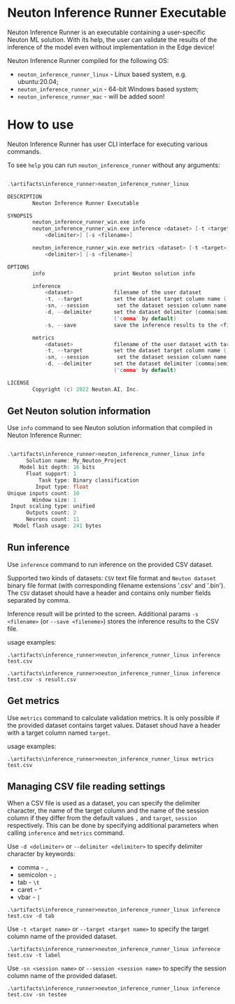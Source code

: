 # Neuton Inference Runner Executable

Neuton Inference Runner is an executable containing a user-specific Neuton ML solution. With its help, the user can validate the results of the inference of the model even without implementation in the Edge device!

Neuton Inference Runner сompiled for the following OS:
 * `neuton_inference_runner_linux` - Linux based system, e.g. ubuntu:20.04;
 * `neuton_inference_runner_win` - 64-bit Windows based system;
 * `neuton_inference_runner_mac` - will be added soon!

# How to use

Neuton Inference Runner has user CLI interface for executing various commands.

To see `help` you can run `neuton_inference_runner` without any arguments:
``` C

.\artifacts\inference_runner>neuton_inference_runner_linux

DESCRIPTION
        Neuton Inference Runner Executable  

SYNOPSIS
        neuton_inference_runner_win.exe info
        neuton_inference_runner_win.exe inference <dataset> [-t <target>] [-n <session>] [-d
            <delimiter>] [-s <filename>]

        neuton_inference_runner_win.exe metrics <dataset> [-t <target>] [-n <session>] [-d
            <delimiter>] [-s <filename>]

OPTIONS
        info                      print Neuton solution info

        inference
            <dataset>             filename of the user dataset
            -t, --target          set the dataset target column name ('target' by default)
            -sn, --session         set the dataset session column name ('session' by default)
            -d, --delimiter       set the dataset delimiter [comma|semicolon|tab|caret|vbar]
                                  ('comma' by default)
            -s, --save            save the inference results to the <filename>

        metrics
            <dataset>             filename of the user dataset with target
            -t, --target          set the dataset target column name ('target' by default)
            -sn, --session         set the dataset session column name ('session' by default)            
            -d, --delimiter       set the dataset delimiter [comma|semicolon|tab|caret|vbar]
                                  ('comma' by default)

LICENSE
        Copyright (c) 2022 Neuton.AI, Inc.
```

## Get Neuton solution information

Use `info` command to see Neuton solution information that compiled in Neuton Inference Runner:

``` C

.\artifacts\inference_runner>neuton_inference_runner_linux info
      Solution name: My_Neuton_Project
    Model bit depth: 16 bits
      Float support: 1
          Task type: Binary classification
         Input type: float
Unique inputs count: 10
        Window size: 1
 Input scaling type: unified
      Outputs count: 2
      Neurons count: 11
  Model flash usage: 241 bytes

```

## Run inference

Use `inference` command to run inference on the provided CSV dataset.

Supported two kinds of datasets: `CSV` text file format and `Neuton dataset` binary file format (with corresponding filename extensions '.csv' and '.bin'). 
The `CSV` dataset should have a header and contains only number fields separated by comma.

Inference result will be printed to the screen. Additional params `-s <filename>` (or `--save <fileneme>`) stores the inference results to the CSV file.

usage examples:
```
.\artifacts\inference_runner>neuton_inference_runner_linux inference test.csv
```
```
.\artifacts\inference_runner>neuton_inference_runner_linux inference test.csv -s result.csv
```

## Get metrics

Use `metrics` command to calculate validation metrics. It is only possible if the provided dataset contains target values. Dataset shoud have a header with a target column named `target`.

usage examples:
```
.\artifacts\inference_runner>neuton_inference_runner_linux metrics test.csv
```

## Managing CSV file reading settings

When a CSV file is used as a dataset, you can specify the delimiter character, the name of the target column and the name of the session column if they differ from the default values `,` and `target`, `session` respectively. This can be done by specifying additional parameters when calling `inference` and `metrics` command.

Use `-d <delimiter>` or `--delimiter <delimiter>` to specify delimiter character by keywords:
- comma - `,`
- semicolon - `;`
- tab - `\t`
- caret - `^`
- vbar - `|`

```
.\artifacts\inference_runner>neuton_inference_runner_linux inference test.csv -d tab
```

Use `-t <target name>` or `--target <target name>` to specify the target column name of the provided dataset.

```
.\artifacts\inference_runner>neuton_inference_runner_linux inference test.csv -t label
```

Use `-sn <session name>` or `--session <session name>` to specify the session column name of the provided dataset.

```
.\artifacts\inference_runner>neuton_inference_runner_linux inference test.csv -sn testee
```
